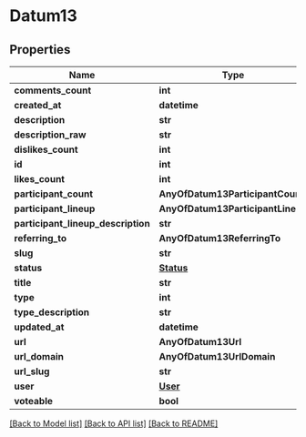# Datum13

## Properties
Name | Type | Description | Notes
------------ | ------------- | ------------- | -------------
**comments_count** | **int** |  | [optional] 
**created_at** | **datetime** |  | [optional] 
**description** | **str** |  | [optional] 
**description_raw** | **str** |  | [optional] 
**dislikes_count** | **int** |  | [optional] 
**id** | **int** |  | [optional] 
**likes_count** | **int** |  | [optional] 
**participant_count** | **AnyOfDatum13ParticipantCount** |  | [optional] 
**participant_lineup** | **AnyOfDatum13ParticipantLineup** |  | [optional] 
**participant_lineup_description** | **str** |  | [optional] 
**referring_to** | **AnyOfDatum13ReferringTo** |  | [optional] 
**slug** | **str** |  | [optional] 
**status** | [**Status**](Status.md) |  | [optional] 
**title** | **str** |  | [optional] 
**type** | **int** |  | [optional] 
**type_description** | **str** |  | [optional] 
**updated_at** | **datetime** |  | [optional] 
**url** | **AnyOfDatum13Url** |  | [optional] 
**url_domain** | **AnyOfDatum13UrlDomain** |  | [optional] 
**url_slug** | **str** |  | [optional] 
**user** | [**User**](User.md) |  | [optional] 
**voteable** | **bool** |  | [optional] 

[[Back to Model list]](../README.md#documentation-for-models) [[Back to API list]](../README.md#documentation-for-api-endpoints) [[Back to README]](../README.md)

